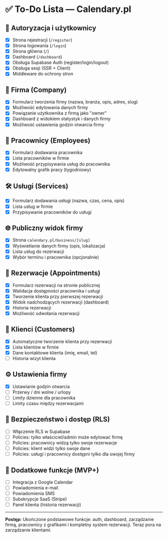 # ✅ To-Do Lista — Calendary.pl

## 🔐 Autoryzacja i użytkownicy

- [x] Strona rejestracji (`/register`)
- [x] Strona logowania (`/login`)
- [x] Strona główna (`/`)
- [x] Dashboard (`/dashboard`)
- [x] Obsługa Supabase Auth (register/login/logout)
- [x] Obsługa sesji (SSR + Client)
- [x] Middleware do ochrony stron

## 🏢 Firma (Company)

- [x] Formularz tworzenia firmy (nazwa, branża, opis, adres, slug)
- [x] Możliwość edytowania danych firmy
- [x] Powiązanie użytkownika z firmą jako "owner"
- [x] Dashboard z widokiem statystyk i danych firmy
- [x] Możliwość ustawienia godzin otwarcia firmy

## 👥 Pracownicy (Employees)

- [x] Formularz dodawania pracownika
- [x] Lista pracowników w firmie
- [x] Możliwość przypisywania usług do pracownika
- [x] Edytowalny grafik pracy (tygodniowy)

## 🛠️ Usługi (Services)

- [x] Formularz dodawania usługi (nazwa, czas, cena, opis)
- [x] Lista usług w firmie
- [x] Przypisywanie pracowników do usługi

## 🌐 Publiczny widok firmy

- [x] Strona `calendary.pl/business/[slug]`
- [x] Wyświetlanie danych firmy (opis, lokalizacja)
- [x] Lista usług do rezerwacji
- [x] Wybór terminu i pracownika (opcjonalnie)

## 📅 Rezerwacje (Appointments)

- [x] Formularz rezerwacji na stronie publicznej
- [x] Walidacja dostępności pracownika i usługi
- [x] Tworzenie klienta przy pierwszej rezerwacji
- [x] Widok nadchodzących rezerwacji (dashboard)
- [x] Historia rezerwacji
- [x] Możliwość odwołania rezerwacji

## 👤 Klienci (Customers)

- [x] Automatyczne tworzenie klienta przy rezerwacji
- [x] Lista klientów w firmie
- [x] Dane kontaktowe klienta (imię, email, tel)
- [ ] Historia wizyt klienta

## ⚙️ Ustawienia firmy

- [x] Ustawianie godzin otwarcia
- [ ] Przerwy / dni wolne / urlopy
- [ ] Limity dzienne dla pracownika
- [ ] Limity czasu między rezerwacjami

## 🧪 Bezpieczeństwo i dostęp (RLS)

- [ ] Włączenie RLS w Supabase
- [ ] Policies: tylko właściciel/admin może edytować firmę
- [ ] Policies: pracownicy widzą tylko swoje rezerwacje
- [ ] Policies: klient widzi tylko swoje dane
- [ ] Policies: usługi i pracownicy dostępni tylko dla swojej firmy

## 🧪 Dodatkowe funkcje (MVP+)

- [ ] Integracja z Google Calendar
- [ ] Powiadomienia e-mail
- [ ] Powiadomienia SMS
- [ ] Subskrypcje SaaS (Stripe)
- [ ] Panel klienta (historia rezerwacji)

---

**Postęp:** Ukończone podstawowe funkcje: auth, dashboard, zarządzanie firmą, pracownicy z grafikami i kompletny system rezerwacji. Teraz pora na zarządzanie klientami.
